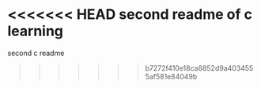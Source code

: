 <<<<<<< HEAD
second readme of c learning
=======
second c readme
>>>>>>> b7272f410e18ca8852d9a4034555af581e84049b

